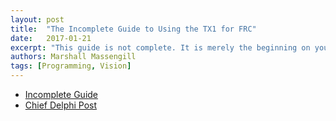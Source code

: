 ```yaml
---
layout: post
title:  "The Incomplete Guide to Using the TX1 for FRC"
date:   2017-01-21
excerpt: "This guide is not complete. It is merely the beginning on your journey with the TX1. It will not answer all of your questions nor is it meant to (It’s “incomplete” for a reason). Before you begin you should start by looking at the available resources you have and read the documentation available for the TX1. It’s entirely possible that this guide will be out of date by the time you read it. It is not definitive and should not be treated as such."
authors: Marshall Massengill
tags: [Programming, Vision]
---
```

<ul style="text-align:left">
  <li><a href="https://drive.google.com/file/d/1oEAU9dZ0wg9M0PApy6xnjGN6vomthE19/view?usp=sharing" target="\_blank">Incomplete Guide</a></li>
  <li><a href="https://www.chiefdelphi.com/forums/showthread.php?t=154009" target="\_blank">Chief Delphi Post</a></li>
</ul>
